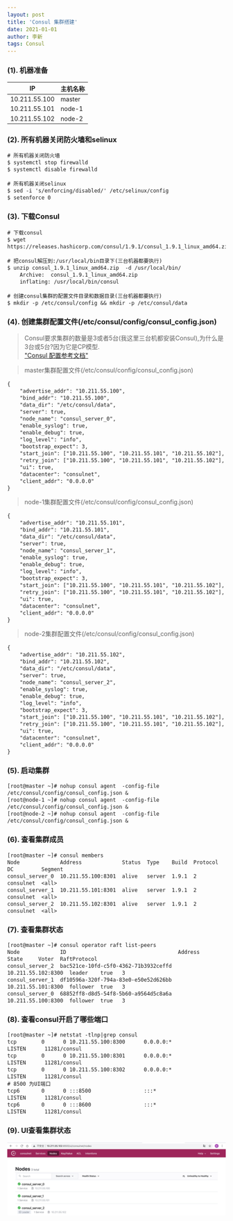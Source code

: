```yaml
---
layout: post
title: 'Consul 集群搭建'
date: 2021-01-01
author: 李新
tags: Consul
---
```


### (1). 机器准备

|     IP         | 主机名称     |
|  ----          |   ----      |
| 10.211.55.100  |  master     |
| 10.211.55.101  |  node-1     |
| 10.211.55.102  |  node-2     |

### (2). 所有机器关闭防火墙和selinux
```
# 所有机器关闭防火墙
$ systemctl stop firewalld
$ systemctl disable firewalld

# 所有机器关闭selinux
$ sed -i 's/enforcing/disabled/' /etc/selinux/config 
$ setenforce 0
```
### (3). 下载Consul
```
# 下载consul
$ wget https://releases.hashicorp.com/consul/1.9.1/consul_1.9.1_linux_amd64.zip

# 把consul解压到:/usr/local/bin目录下(三台机器都要执行)
$ unzip consul_1.9.1_linux_amd64.zip  -d /usr/local/bin/
	Archive:  consul_1.9.1_linux_amd64.zip
	inflating: /usr/local/bin/consul

# 创建consul集群的配置文件目录和数据目录(三台机器都要执行)
$ mkdir -p /etc/consul/config && mkdir -p /etc/consul/data
```
### (4). 创建集群配置文件(/etc/consul/config/consul_config.json) 
>  Consul要求集群的数量是3或者5台(我这里三台机都安装Consul),为什么是3台或5台?因为它是CP模型.    
>  ["Consul 配置参考文档"](https://www.cnblogs.com/sunsky303/archive/2004/01/13/9209024.html)   

> master集群配置文件(/etc/consul/config/consul_config.json)
```
{
	"advertise_addr": "10.211.55.100",
	"bind_addr": "10.211.55.100",
	"data_dir": "/etc/consul/data",
	"server": true,
	"node_name": "consul_server_0",
	"enable_syslog": true,
	"enable_debug": true,
	"log_level": "info",
	"bootstrap_expect": 3,
	"start_join": ["10.211.55.100", "10.211.55.101", "10.211.55.102"],
	"retry_join": ["10.211.55.100", "10.211.55.101", "10.211.55.102"],
	"ui": true,
	"datacenter": "consulnet",
	"client_addr": "0.0.0.0"
}
```

> node-1集群配置文件(/etc/consul/config/consul_config.json)

```
{
	"advertise_addr": "10.211.55.101",
	"bind_addr": "10.211.55.101",
	"data_dir": "/etc/consul/data",
	"server": true,
	"node_name": "consul_server_1",
	"enable_syslog": true,
	"enable_debug": true,
	"log_level": "info",
	"bootstrap_expect": 3,
	"start_join": ["10.211.55.100", "10.211.55.101", "10.211.55.102"],
	"retry_join": ["10.211.55.100", "10.211.55.101", "10.211.55.102"],
	"ui": true,
	"datacenter": "consulnet",
	"client_addr": "0.0.0.0"
}

```

> node-2集群配置文件(/etc/consul/config/consul_config.json)

```
{
	"advertise_addr": "10.211.55.102",
	"bind_addr": "10.211.55.102",
	"data_dir": "/etc/consul/data",
	"server": true,
	"node_name": "consul_server_2",
	"enable_syslog": true,
	"enable_debug": true,
	"log_level": "info",
	"bootstrap_expect": 3,
	"start_join": ["10.211.55.100", "10.211.55.101", "10.211.55.102"],
	"retry_join": ["10.211.55.100", "10.211.55.101", "10.211.55.102"],
	"ui": true,
	"datacenter": "consulnet",
	"client_addr": "0.0.0.0"
}
```
### (5). 启动集群
```
[root@master ~]# nohup consul agent  -config-file /etc/consul/config/consul_config.json &
[root@node-1 ~]# nohup consul agent  -config-file /etc/consul/config/consul_config.json &
[root@node-2 ~]# nohup consul agent  -config-file /etc/consul/config/consul_config.json &
```
### (6). 查看集群成员
```
[root@master ~]# consul members
Node             Address             Status  Type    Build  Protocol  DC         Segment
consul_server_0  10.211.55.100:8301  alive   server  1.9.1  2         consulnet  <all>
consul_server_1  10.211.55.101:8301  alive   server  1.9.1  2         consulnet  <all>
consul_server_2  10.211.55.102:8301  alive   server  1.9.1  2         consulnet  <all>
```
### (7). 查看集群状态
```
[root@master ~]# consul operator raft list-peers
Node             ID                                    Address             State     Voter  RaftProtocol
consul_server_2  bac521ce-10fd-c5f0-4362-71b3932ceffd  10.211.55.102:8300  leader    true   3
consul_server_1  df10596a-320f-794a-83e0-e50e52d626bb  10.211.55.101:8300  follower  true   3
consul_server_0  68852ff8-d8d5-54f8-5b60-a9564d5c8a6a  10.211.55.100:8300  follower  true   3
```
### (8). 查看consul开启了哪些端口
```
[root@master ~]# netstat -tlnp|grep consul
tcp        0      0 10.211.55.100:8300      0.0.0.0:*               LISTEN      11281/consul
tcp        0      0 10.211.55.100:8301      0.0.0.0:*               LISTEN      11281/consul
tcp        0      0 10.211.55.100:8302      0.0.0.0:*               LISTEN      11281/consul
# 8500 为UI端口
tcp6       0      0 :::8500                 :::*                    LISTEN      11281/consul
tcp6       0      0 :::8600                 :::*                    LISTEN      11281/consul
```
### (9). UI查看集群状态
!["查看集群状态"](/assets/consul/imgs/consul_cluster.jpg)